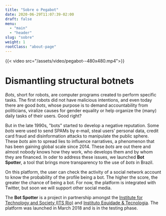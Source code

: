 ```yaml
---
title: "Sobre o Pegabot"
date: 2020-06-29T11:07:39-02:00
draft: false
menu:
  - "main"
  - "header"
slug: "sobre"
weight: 1
rootClass: "about-page"
---
```

{{< video src="/assets/video/pegabot--480x480.mp4">}}

# Dismantling structural botnets

_Bots_, short for robots, are computer programs created to perform specific tasks. The first robots did not have malicious intentions, and even today there are good _bots_, whose purpose is to demand accountability from politicians, viralize causes for gender equality or help organize the (many) daily tasks of their users. Good right?

But in the late 1990s, "bots" started to develop a negative reputation. Some _bots_ were used to send SPAMs by e-mail, steal users' personal data, credit card fraud and disinformation attacks to manipulate the public sphere. These _bots_ aim to spread lies to influence narratives, a phenomenon that has been gaining global scale since 2014. These _bots_ are out there and almost nobody knows how they work, who develops them and by whom they are financed. In oder to address these issues, we launched **Bot Spotter**, a tool that brings more transparency to the use of _bots_ in Brazil.

On this platform, the user can check the activity of a social network account to know the probability of the profile being a bot. The higher the score, the greater the chance of being a bot. For now, the platform is integrated with Twitter, but soon we will support other social media.

The **Bot Spotter** is a project in partnership amongst the [Institute for Technology and Society (ITS Rio)](https://itsrio.org/) and [Instituto Equidade &amp; Tecnologia](http://tecnologiaequidade.org.br/). The platform was launched in March 2018 and is in the testing phase.
